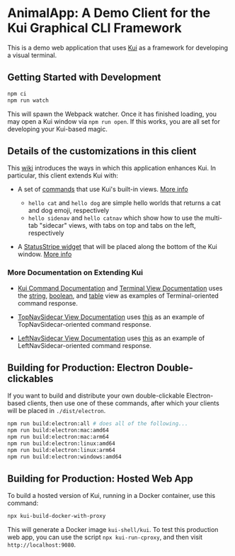 # AnimalApp: A Demo Client for the Kui Graphical CLI Framework

This is a demo web application that uses
[Kui](https://github.com/kubernetes-sigs/kui) as a framework for
developing a visual terminal.

## Getting Started with Development

```sh
npm ci
npm run watch
```

This will spawn the Webpack watcher. Once it has finished loading, you
may open a Kui window via `npm run open`. If this works, you are all
set for developing your Kui-based magic.

## Details of the customizations in this client

This [wiki](https://github.com/kubernetes-sigs/kui/wiki) introduces
the ways in which this application enhances Kui. In particular, this
client extends Kui with:

- A set of
  [commands](https://github.com/kubernetes-sigs/kui/tree/master/docs/example/AnimalApp/plugins/plugin-example/src/commands)
  that use Kui's built-in views. [More info](https://github.com/kubernetes-sigs/kui/wiki#approaches-for-enhancing-kui)
  - `hello cat` and `hello dog` are simple hello worlds that returns a cat and dog emoji, respectively
  - `hello sidenav` and `hello catnav` which show how to use the multi-tab "sidecar" views, with tabs on top
     and tabs on the left, respectively

- A [StatusStripe
  widget](https://github.com/kubernetes-sigs/kui/tree/master/docs/example/AnimalApp/plugins/plugin-example/src/view/CatDogWidget.tsx) that will be placed along the bottom of the Kui window. [More info](https://github.com/kubernetes-sigs/kui/wiki#approaches-for-enhancing-kui)

### More Documentation on Extending Kui

- [Kui Command Documentation](https://github.com/kubernetes-sigs/kui/wiki/1.-Commands) and [Terminal View Documentation](https://github.com/kubernetes-sigs/kui/wiki/2a.-Terminal-View) uses the [string](https://github.com/kubernetes-sigs/kui/tree/master/docs/example/AnimalApp/plugins/plugin-example/src/view/string), [boolean](https://github.com/kubernetes-sigs/kui/tree/master/docs/example/AnimalApp/plugins/plugin-example/src/view/boolean), and [table](https://github.com/kubernetes-sigs/kui/tree/master/docs/example/AnimalApp/plugins/plugin-example/src/view/table) view as examples of Terminal-oriented command response.

- [TopNavSidecar View Documentation](https://github.com/kubernetes-sigs/kui/wiki/2b.-TopNavSidecar-View) uses [this](https://github.com/kubernetes-sigs/kui/tree/master/docs/example/AnimalApp/plugins/plugin-example/src/view/mmr-example.ts) as an example of TopNavSidecar-oriented command response.

- [LeftNavSidecar View Documentation](https://github.com/kubernetes-sigs/kui/wiki/2c.-LeftNavSidecar-View) uses [this](https://github.com/kubernetes-sigs/kui/tree/master/docs/example/AnimalApp/plugins/plugin-example/src/view/nav-example.ts) as an example of LeftNavSidecar-oriented command response.

## Building for Production: Electron Double-clickables

If you want to build and distribute your own double-clickable
Electron-based clients, then use one of these commands, after which
your clients will be placed in `./dist/electron`.

```sh
npm run build:electron:all # does all of the following...
npm run build:electron:mac:amd64
npm run build:electron:mac:arm64
npm run build:electron:linux:amd64
npm run build:electron:linux:arm64
npm run build:electron:windows:amd64
```

## Building for Production: Hosted Web App

To build a hosted version of Kui, running in a Docker container, use
this command:

```sh
npx kui-build-docker-with-proxy
```

This will generate a Docker image `kui-shell/kui`. To test this
production web app, you can use the script `npx kui-run-cproxy`, and
then visit `http://localhost:9080`.
